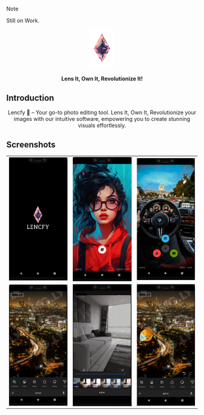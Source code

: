 > [!NOTE]
> Still on Work.

<p align="center">
	<img src="app/src/main/res/drawable/lencfy_bgremoved_logo.png" alt="flashscreen" width="13%">
	<h4 align="center">
	Lens It, Own It, Revolutionize It!
</h4>
</p>

## Introduction

<p align= "center">
Lencfy 🚀 – Your go-to photo editing tool. Lens It, Own It, Revolutionize your images with our intuitive software, empowering you to create stunning visuals effortlessly. 
</p>


## Screenshots

<table>
<tr>
<td>
<img src="assets/landing_screenshot.png" alt="flashscreen" height="auto">
</td>
<td>
<img src="assets/home_screen_screenshot.png" alt="home" height="auto">
</td>
<td>
<img src="assets/home_screenshot1.png" alt="home" height="auto">
</td>
</tr>
<tr>
<td>
<img src="assets/edit_mode_home.png" alt="editscreen" height="auto">
</td>
<td>
<img src="assets/edit_mode2.png" alt="editscreen" height="auto">
</td>
<td>
<img src="assets/edit_mode1.png" alt="editscreen" height="auto">
</td>
</tr>
</table>
